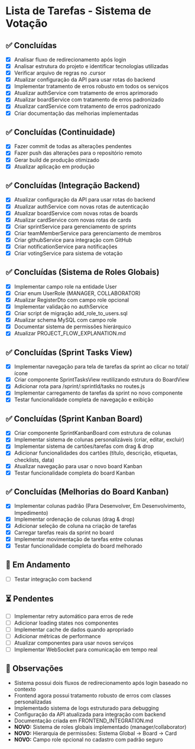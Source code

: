 # Lista de Tarefas - Sistema de Votação

## ✅ Concluídas
- [x] Analisar fluxo de redirecionamento após login
- [x] Analisar estrutura do projeto e identificar tecnologias utilizadas
- [x] Verificar arquivo de regras no .cursor
- [x] Atualizar configuração da API para usar rotas do backend
- [x] Implementar tratamento de erros robusto em todos os serviços
- [x] Atualizar authService com tratamento de erros aprimorado
- [x] Atualizar boardService com tratamento de erros padronizado
- [x] Atualizar cardService com tratamento de erros padronizado
- [x] Criar documentação das melhorias implementadas

## ✅ Concluídas (Continuidade)
- [x] Fazer commit de todas as alterações pendentes
- [x] Fazer push das alterações para o repositório remoto
- [x] Gerar build de produção otimizado
- [x] Atualizar aplicação em produção

## ✅ Concluídas (Integração Backend)
- [x] Atualizar configuração da API para usar rotas do backend
- [x] Atualizar authService com novas rotas de autenticação
- [x] Atualizar boardService com novas rotas de boards
- [x] Atualizar cardService com novas rotas de cards
- [x] Criar sprintService para gerenciamento de sprints
- [x] Criar teamMemberService para gerenciamento de membros
- [x] Criar githubService para integração com GitHub
- [x] Criar notificationService para notificações
- [x] Criar votingService para sistema de votação

## ✅ Concluídas (Sistema de Roles Globais)
- [x] Implementar campo role na entidade User
- [x] Criar enum UserRole (MANAGER, COLLABORATOR)
- [x] Atualizar RegisterDto com campo role opcional
- [x] Implementar validação no authService
- [x] Criar script de migração add_role_to_users.sql
- [x] Atualizar schema MySQL com campo role
- [x] Documentar sistema de permissões hierárquico
- [x] Atualizar PROJECT_FLOW_EXPLANATION.md

## ✅ Concluídas (Sprint Tasks View)
- [x] Implementar navegação para tela de tarefas da sprint ao clicar no total/ícone
- [x] Criar componente SprintTasksView reutilizando estrutura do BoardView
- [x] Adicionar rota para /sprint/:sprintId/tasks no routes.js
- [x] Implementar carregamento de tarefas da sprint no novo componente
- [x] Testar funcionalidade completa de navegação e exibição

## ✅ Concluídas (Sprint Kanban Board)
- [x] Criar componente SprintKanbanBoard com estrutura de colunas
- [x] Implementar sistema de colunas personalizáveis (criar, editar, excluir)
- [x] Implementar sistema de cartões/tarefas com drag & drop
- [x] Adicionar funcionalidades dos cartões (título, descrição, etiquetas, checklists, data)
- [x] Atualizar navegação para usar o novo board Kanban
- [x] Testar funcionalidade completa do board Kanban

## ✅ Concluídas (Melhorias do Board Kanban)
- [x] Implementar colunas padrão (Para Desenvolver, Em Desenvolvimento, Impedimento)
- [x] Implementar ordenação de colunas (drag & drop)
- [x] Adicionar seleção de coluna na criação de tarefas
- [x] Carregar tarefas reais da sprint no board
- [x] Implementar movimentação de tarefas entre colunas
- [x] Testar funcionalidade completa do board melhorado

## 🔄 Em Andamento
- [ ] Testar integração com backend

## ⏳ Pendentes
- [ ] Implementar retry automático para erros de rede
- [ ] Adicionar loading states nos componentes
- [ ] Implementar cache de dados quando apropriado
- [ ] Adicionar métricas de performance
- [ ] Atualizar componentes para usar novos serviços
- [ ] Implementar WebSocket para comunicação em tempo real

## 📝 Observações
- Sistema possui dois fluxos de redirecionamento após login baseado no contexto
- Frontend agora possui tratamento robusto de erros com classes personalizadas
- Implementado sistema de logs estruturado para debugging
- Configuração da API atualizada para integração com backend
- Documentação criada em FRONTEND_INTEGRATION.md
- **NOVO:** Sistema de roles globais implementado (manager/collaborator)
- **NOVO:** Hierarquia de permissões: Sistema Global → Board → Card
- **NOVO:** Campo role opcional no cadastro com padrão seguro
